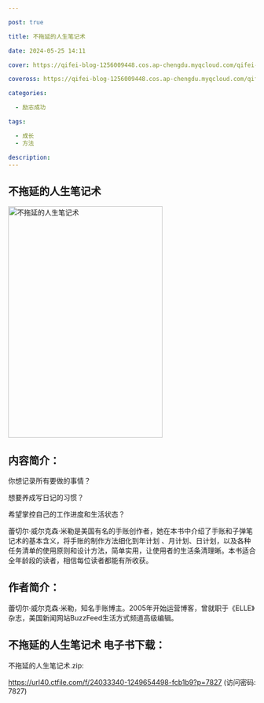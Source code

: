```yaml
---

post: true

title: 不拖延的人生笔记术

date: 2024-05-25 14:11

cover: https://qifei-blog-1256009448.cos.ap-chengdu.myqcloud.com/qifei-blog/65eecddf9f345e8d035dfa6e.jpg

coveross: https://qifei-blog-1256009448.cos.ap-chengdu.myqcloud.com/qifei-blog/65eecddf9f345e8d035dfa6e.jpg

categories:

  - 励志成功

tags:

  - 成长
  - 方法

description:
---
```


## 不拖延的人生笔记术
<img alt="不拖延的人生笔记术 " class="aligncenter loading" data-was-processed="true" decoding="async" fetchpriority="high" height="471" src="https://qifei-blog-1256009448.cos.ap-chengdu.myqcloud.com/qifei-blog/65eecddf9f345e8d035dfa6e.jpg" style="cursor: zoom-in;" width="314"/>

## 内容简介：

你想记录所有要做的事情？

想要养成写日记的习惯？

希望掌控自己的工作进度和生活状态？

蕾切尔·威尔克森·米勒是美国有名的手账创作者，她在本书中介绍了手账和子弹笔记术的基本含义，将手账的制作方法细化到年计划 、月计划、日计划，以及各种任务清单的使用原则和设计方法，简单实用，让使用者的生活条清理晰。本书适合全年龄段的读者，相信每位读者都能有所收获。

## 作者简介：

蕾切尔·威尔克森·米勒，知名手账博主。2005年开始运营博客，曾就职于《ELLE》杂志，美国新闻网站BuzzFeed生活方式频道高级编辑。

## 不拖延的人生笔记术 电子书下载：



不拖延的人生笔记术.zip: 

https://url40.ctfile.com/f/24033340-1249654498-fcb1b9?p=7827 (访问密码: 7827)
